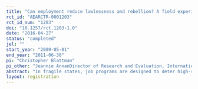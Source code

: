 ```yaml
---
title: "Can employment reduce lawlessness and rebellion? A field experiment with high-risk men in a fragile state"
rct_id: "AEARCTR-0001203"
rct_id_num: "1203"
doi: "10.1257/rct.1203-1.0"
date: "2016-04-27"
status: "completed"
jel: ""
start_year: "2009-05-01"
end_year: "2011-06-30"
pi: "Christopher Blattman"
pi_other: "Jeannie AnnanDirector of Research and Evaluation, International Rescue Committee"
abstract: "In fragile states, job programs are designed to deter high-risk men from crime and violence. These programs assume that supplying skills and capital stimulates lawful employment, that employment deters illegal or violent work, and that employment will increase socio-political integration. Rigorous, individual-level evidence for these assumptions is rare. We evaluate a program of agricultural training and capital for Liberian ex-fighters. The agricultural skills and capital increased returns to lawful employment. Consequently, the men were 24% less engaged with mercenary recruiters during a neighboring war. They also shifted hours from illicit work (e.g. illegal mining) to agriculture by 20%. Some men did not receive the capital inputs and expected a cash transfer instead. Expecting future transfers was especially influential in deterring illicit and mercenary work. We see no evidence, however, that employment affects nonmaterial violence or socio-political integration. The findings challenge strategies for employing and rehabilitating high-risk men."
layout: registration
---
```


